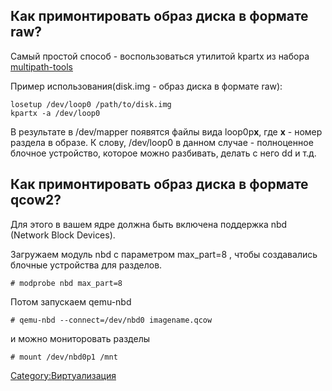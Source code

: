 ## Как примонтировать образ диска в формате raw?

Самый простой способ - воспользоваться утилитой kpartx из набора
[multipath-tools](http://christophe.varoqui.free.fr/)

Пример использования(disk.img - образ диска в формате raw):

    losetup /dev/loop0 /path/to/disk.img
    kpartx -a /dev/loop0

В результате в /dev/mapper появятся файлы вида loop0p<b>x</b>, где
<b>x</b> - номер раздела в образе. К слову, /dev/loop0 в данном случае -
полноценное блочное устройство, которое можно разбивать, делать с него
dd и т.д.

## Как примонтировать образ диска в формате qcow2?

Для этого в вашем ядре должна быть включена поддержка nbd (Network Block
Devices).

Загружаем модуль nbd с параметром max\_part=8 , чтобы создавались
блочные устройства для разделов.

    # modprobe nbd max_part=8

Потом запускаем qemu-nbd

    # qemu-nbd --connect=/dev/nbd0 imagename.qcow

и можно мониторовать разделы

    # mount /dev/nbd0p1 /mnt

[Category:Виртуализация](Category:Виртуализация "wikilink")
